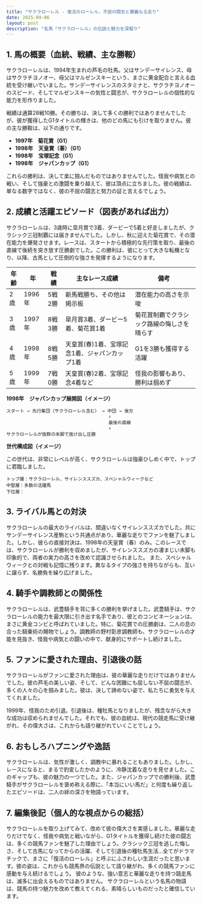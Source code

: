 ```yaml
---
title: "サクラローレル - 復活のローレル、不屈の闘志と華麗なる走り"
date: 2025-09-06
layout: post
description: "名馬『サクラローレル』の伝説と魅力を深堀り"
---
```


## 1. 馬の概要（血統、戦績、主な勝鞍）

サクラローレルは、1994年生まれの芦毛の牡馬。父はサンデーサイレンス、母はサクラチヨノオー、母父はマルゼンスキーという、まさに黄金配合と言える血統を受け継いでいました。サンデーサイレンスのスタミナと、サクラチヨノオーのスピード、そしてマルゼンスキーの気性と闘志が、サクラローレルの個性的な能力を形作りました。

戦績は通算28戦10勝。その勝ちは、決して多くの勝利ではありませんでしたが、彼が獲得したG1タイトルの輝きは、他のどの馬にも引けを取りません。彼の主な勝鞍は、以下の通りです。

* **1997年　菊花賞（G1）**
* **1998年　天皇賞（春）（G1）**
* **1998年　宝塚記念（G1）**
* **1998年　ジャパンカップ（G1）**

これらの勝利は、決して楽に掴んだものではありませんでした。怪我や病気との戦い、そして強豪との激闘を乗り越えて、彼は頂点に立ちました。彼の戦績は、単なる数字ではなく、彼の不屈の闘志と努力の証と言えるでしょう。


## 2. 成績と活躍エピソード（図表があれば出力）

サクラローレルは、3歳時に皐月賞で3着、ダービーで5着と好走しましたが、クラシック三冠制覇には届きませんでした。しかし、秋に迎えた菊花賞で、その潜在能力を爆発させます。レースは、スタートから積極的な先行策を取り、最後の直線で後続を突き放す圧勝劇でした。この勝利は、彼にとって大きな転機となり、以降、古馬として圧倒的な強さを発揮するようになります。

| 年齢 | 年 | 戦績 | 主なレース成績 | 備考 |
|---|---|---|---|---|
| 2歳 | 1996年 | 5戦2勝 |  新馬戦勝ち、その他は掲示板 |  潜在能力の高さを示唆 |
| 3歳 | 1997年 | 8戦3勝 | 皐月賞3着、ダービー5着、菊花賞1着 | 菊花賞制覇でクラシック路線の悔しさを晴らす |
| 4歳 | 1998年 | 8戦5勝 | 天皇賞(春)1着、宝塚記念1着、ジャパンカップ1着 | G1を3勝も獲得する活躍 |
| 5歳 | 1999年 | 7戦0勝 | 天皇賞(春)2着、宝塚記念4着など | 怪我の影響もあり、勝利は掴めず |


**1998年　ジャパンカップ展開図（イメージ）**

```
スタート → 先行集団（サクラローレル含む） → 中団 → 後方
                                      ↓
                                      最後の直線
                                      ↓
サクラローレルが抜群の末脚で抜け出し圧勝
```

**世代構成図（イメージ）**

この世代は、非常にレベルが高く、サクラローレルは強豪ひしめく中で、トップに君臨しました。

```
トップ層：サクラローレル、サイレンススズカ、スペシャルウィークなど
中堅層：多数の活躍馬
下位層：
```


## 3. ライバル馬との対決

サクラローレルの最大のライバルは、間違いなくサイレンススズカでした。共にサンデーサイレンス産駒という共通点があり、華麗な走りでファンを魅了しました。しかし、彼らの直接対決は、1998年の天皇賞（春）のみ。このレースでは、サクラローレルが勝利を収めましたが、サイレンススズカの凄まじい末脚も印象的で、両者の実力の高さを改めて認識させられました。  また、スペシャルウィークとの対戦も記憶に残ります。異なるタイプの強さを持ちながらも、互いに譲らず、名勝負を繰り広げました。


## 4. 騎手や調教師との関係性

サクラローレルは、武豊騎手を背に多くの勝利を挙げました。武豊騎手は、サクラローレルの能力を最大限に引き出す名手であり、彼とのコンビネーションは、まさに黄金コンビと呼ばれていました。特に、菊花賞での圧勝劇は、二人の息の合った騎乗術の賜物でしょう。調教師の野村彰彦調教師も、サクラローレルの才能を見抜き、怪我や病気との闘いの中で、献身的にサポートし続けました。


## 5. ファンに愛された理由、引退後の話

サクラローレルがファンに愛された理由は、彼の華麗な走りだけではありませんでした。彼の芦毛の美しい姿、そして、どんな困難にも屈しない不屈の闘志が、多くの人々の心を掴みました。彼は、決して諦めない姿で、私たちに勇気を与えてくれました。

1999年、怪我のため引退。引退後は、種牡馬となりましたが、残念ながら大きな成功は収められませんでした。それでも、彼の血統は、現代の競走馬に受け継がれ、その偉大さは、これからも語り継がれていくことでしょう。


## 6. おもしろハプニングや逸話

サクラローレルは、気性が激しく、調教中に暴れることもありました。しかし、レースになると、まるで豹変したかのように、冷静沈着な走りを見せました。このギャップも、彼の魅力の一つでした。また、ジャパンカップでの勝利後、武豊騎手がサクラローレルを褒め称える際に、「本当にいい馬だ」と何度も繰り返したエピソードは、二人の絆の深さを物語っています。


## 7. 編集後記（個人的な視点からの総括）

サクラローレルを取り上げてみて、改めて彼の偉大さを実感しました。華麗な走りだけでなく、怪我や病気と戦いながら、G1タイトルを獲得し続けた彼の闘志は、多くの競馬ファンを魅了した理由でしょう。クラシック三冠を逃した悔しさ、そして古馬になってからの活躍、そして引退後の種牡馬生活…全てがドラマチックで、まさに「復活のローレル」と呼ぶにふさわしい生涯だったと思います。彼の姿は、これからも競馬界の伝説として語り継がれ、多くの競馬ファンに感動を与え続けるでしょう。  彼のような、強い意志と華麗な走りを持つ競走馬は、滅多に出会えるものではありません。  サクラローレルという名馬の物語は、競馬の持つ魅力を改めて教えてくれる、素晴らしいものだったと確信しています。
